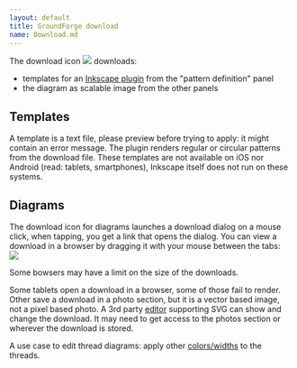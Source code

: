 ```yaml
---
layout: default
title: GroundForge download
name: Download.md
---
```


The download icon ![](/GroundForge/images/download.jpg) 
downloads:
* templates for an [Inkscape plugin](/inkscape-bobbinlace/)
  from the "pattern definition" panel
* the diagram as scalable image from the other panels
  
Templates
---------
A template is a text file, please preview before trying to apply:
it might contain an error message.
The plugin renders regular or circular patterns from the download file.
These templates are not available on iOS nor Android (read: tablets, smartphones),
Inkscape itself does not run on these systems.

Diagrams
--------
The download icon for diagrams launches a download dialog on a mouse click,
when tapping, you get a link that opens the dialog.
You can view a download in a browser by dragging it with your mouse between the tabs:  
![](images/download.png)

Some bowsers may have a limit on the size of the downloads. 

Some tablets open a download in a browser, some of those fail to render. 
Other save a download in a photo section, 
but it is a vector based image, not a pixel based photo.
A 3rd party [editor](Reshape-Patterns#evaluated-editors)
supporting SVG can show and change the download.
It may need to get access to the photos section or wherever the download is stored.

A use case to edit thread diagrams:
apply other [colors/widths](Thread-Properties#more-thread-colors-andor-widths) 
to the threads.
